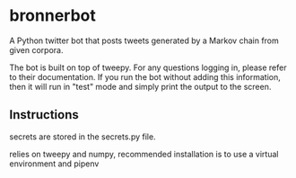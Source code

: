 # bronnerbot
A Python twitter bot that posts tweets generated by a Markov chain from given corpora.

The bot is built on top of tweepy. For any questions logging in, please refer to their documentation. If you
run the bot without adding this information, then it will run in "test" mode and simply print the output to the screen.

## Instructions

secrets are stored in the secrets.py file.

relies on tweepy and numpy, recommended installation is to use a virtual environment and pipenv
